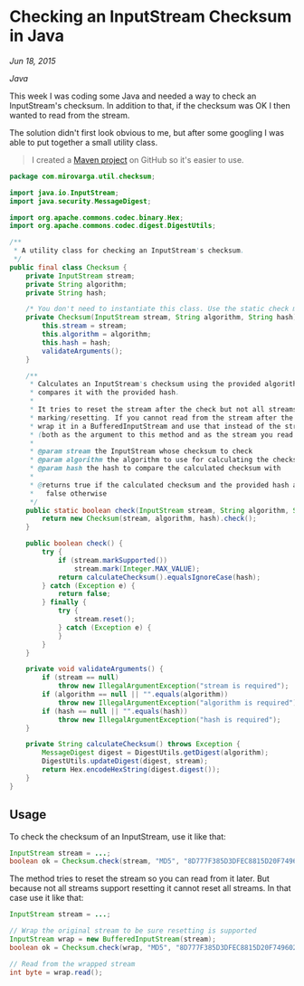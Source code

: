 # Checking an InputStream Checksum in Java

*Jun 18, 2015*

*Java*

This week I was coding some Java and needed a way to check an InputStream's
checksum. In addition to that, if the checksum was OK I then wanted to read from
the stream.

The solution didn't first look obvious to me, but after some googling I was able
to put together a small utility class.

> I created a [Maven project](https://github.com/mirovarga/checksum) on GitHub
so it's easier to use.

```java
package com.mirovarga.util.checksum;

import java.io.InputStream;
import java.security.MessageDigest;

import org.apache.commons.codec.binary.Hex;
import org.apache.commons.codec.digest.DigestUtils;

/**
 * A utility class for checking an InputStream's checksum.
 */
public final class Checksum {
	private InputStream stream;
	private String algorithm;
	private String hash;

	/* You don't need to instantiate this class. Use the static check method. */
	private Checksum(InputStream stream, String algorithm, String hash) {
		this.stream = stream;
		this.algorithm = algorithm;
		this.hash = hash;
		validateArguments();
	}

	/**
	 * Calculates an InputStream's checksum using the provided algorithm and
	 * compares it with the provided hash.
	 *
	 * It tries to reset the stream after the check but not all streams support
	 * marking/resetting. If you cannot read from the stream after the check
	 * wrap it in a BufferedInputStream and use that instead of the stream itself
	 * (both as the argument to this method and as the stream you read later from).
	 *
	 * @param stream the InputStream whose checksum to check
	 * @param algorithm the algorithm to use for calculating the checksum
	 * @param hash the hash to compare the calculated checksum with
	 *
	 * @returns true if the calculated checksum and the provided hash are equal,
	 *   false otherwise
	 */
	public static boolean check(InputStream stream, String algorithm, String hash) {
		return new Checksum(stream, algorithm, hash).check();
	}

	public boolean check() {
		try {
			if (stream.markSupported())
				stream.mark(Integer.MAX_VALUE);
			return calculateChecksum().equalsIgnoreCase(hash);
		} catch (Exception e) {
			return false;
		} finally {
			try {
				stream.reset();
			} catch (Exception e) {
			}
		}
	}

	private void validateArguments() {
		if (stream == null)
			throw new IllegalArgumentException("stream is required");
		if (algorithm == null || "".equals(algorithm))
			throw new IllegalArgumentException("algorithm is required");
		if (hash == null || "".equals(hash))
			throw new IllegalArgumentException("hash is required");
	}

	private String calculateChecksum() throws Exception {
		MessageDigest digest = DigestUtils.getDigest(algorithm);
		DigestUtils.updateDigest(digest, stream);
		return Hex.encodeHexString(digest.digest());
	}
}
```

## Usage

To check the checksum of an InputStream, use it like that:

```java
InputStream stream = ...;
boolean ok = Checksum.check(stream, "MD5", "8D777F385D3DFEC8815D20F7496026DC");

```

The method tries to reset the stream so you can read from it later. But because
not all streams support resetting it cannot reset all streams. In that case use
it like that:

```java
InputStream stream = ...;

// Wrap the original stream to be sure resetting is supported
InputStream wrap = new BufferedInputStream(stream);
boolean ok = Checksum.check(wrap, "MD5", "8D777F385D3DFEC8815D20F7496026DC");

// Read from the wrapped stream
int byte = wrap.read();
```
